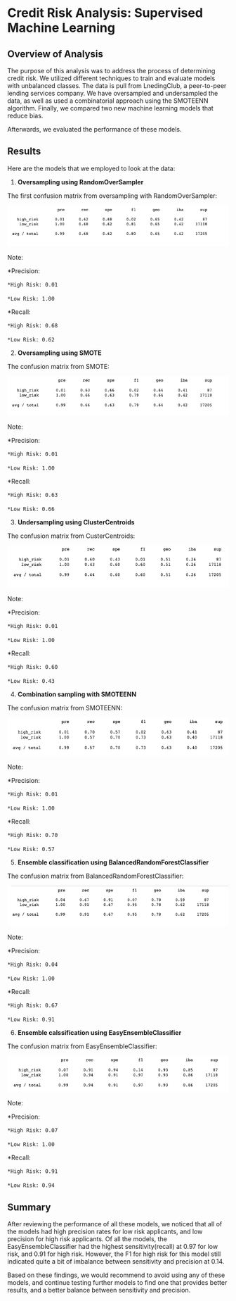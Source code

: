 # Credit Risk Analysis: Supervised Machine Learning

## Overview of Analysis
The purpose of this analysis was to address the process of determining credit risk. We utilized different techniques to train and evaluate models with unbalanced classes. The data is pull from LnedingClub, a peer-to-peer lending services company. We have oversampled and undersampled the data, as well as used a combinatorial approach using the SMOTEENN algorithm. Finally, we compared two new machine learning models that reduce bias.

Afterwards, we evaluated the performance of these models.

## Results

Here are the models that we employed to look at the data:

1. **Oversampling using RandomOverSampler**

The first confusion matrix from oversampling with RandomOverSampler:

![nrp](https://github.com/bessobrien/Credit_Risk_Analysis/blob/main/Module-17-Challenge-Resources/nrp.png)

Note:

*Precision:

    *High Risk: 0.01
    
    *Low Risk: 1.00
    
*Recall:

    *High Risk: 0.68
    
    *Low Risk: 0.62

2. **Oversampling using SMOTE**

The confusion matrix from SMOTE:

![smote](https://github.com/bessobrien/Credit_Risk_Analysis/blob/main/Module-17-Challenge-Resources/smote.png)

Note:

*Precision:

    *High Risk: 0.01
    
    *Low Risk: 1.00
    
*Recall:

    *High Risk: 0.63
    
    *Low Risk: 0.66

3. **Undersampling using ClusterCentroids**

The confusion matrix from CusterCentroids:

![nrp](https://github.com/bessobrien/Credit_Risk_Analysis/blob/main/Module-17-Challenge-Resources/undersample.png)

Note:

*Precision:

    *High Risk: 0.01
    
    *Low Risk: 1.00
    
*Recall:

    *High Risk: 0.60
    
    *Low Risk: 0.43

4. **Combination sampling with SMOTEENN**

The confusion matrix from SMOTEENN:

![smoteenn](https://github.com/bessobrien/Credit_Risk_Analysis/blob/main/Module-17-Challenge-Resources/SMOTEENN.png)

Note:

*Precision:

    *High Risk: 0.01
    
    *Low Risk: 1.00
    
*Recall:

    *High Risk: 0.70
    
    *Low Risk: 0.57

5. **Ensemble classification using BalancedRandomForestClassifier**

The confusion matrix from BalancedRandomForestClassifier:

![balanced](https://github.com/bessobrien/Credit_Risk_Analysis/blob/main/Module-17-Challenge-Resources/balanced.png)

Note:

*Precision:

    *High Risk: 0.04
    
    *Low Risk: 1.00
    
*Recall:

    *High Risk: 0.67
    
    *Low Risk: 0.91

6. **Ensemble calssification using EasyEnsembleClassifier**

The confusion matrix from EasyEnsembleClassifier:

![easy](https://github.com/bessobrien/Credit_Risk_Analysis/blob/main/Module-17-Challenge-Resources/easy.png)

Note:

*Precision:

    *High Risk: 0.07
    
    *Low Risk: 1.00
    
*Recall:

    *High Risk: 0.91
    
    *Low Risk: 0.94


## Summary

After reviewing the performance of all these models, we noticed that all of the models had high precision rates for low risk applicants, and low precision for high risk applicants. Of all the models, the EasyEnsembleClassifier had the highest sensitivity(recall) at 0.97 for low risk, and 0.91 for high risk. However, the F1 for high risk for this model still indicated quite a bit of imbalance between sensitivity and precision at 0.14.

Based on these findings, we would recommend to avoid using any of these models, and continue testing further models to find one that provides better results, and a better balance between sensitivity and precision.
